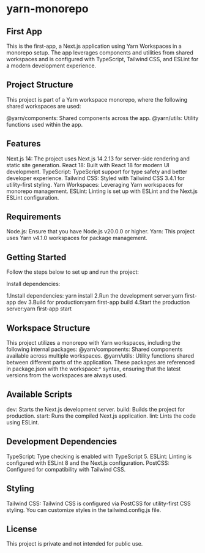# yarn-monorepo

## First App

This is the first-app, a Next.js application using Yarn Workspaces in a monorepo setup. The app leverages components and utilities from shared workspaces and is configured with TypeScript, Tailwind CSS, and ESLint for a modern development experience.

## Project Structure

This project is part of a Yarn workspace monorepo, where the following shared workspaces are used:

@yarn/components: Shared components across the app.
@yarn/utils: Utility functions used within the app.

## Features

Next.js 14: The project uses Next.js 14.2.13 for server-side rendering and static site generation.
React 18: Built with React 18 for modern UI development.
TypeScript: TypeScript support for type safety and better developer experience.
Tailwind CSS: Styled with Tailwind CSS 3.4.1 for utility-first styling.
Yarn Workspaces: Leveraging Yarn workspaces for monorepo management.
ESLint: Linting is set up with ESLint and the Next.js ESLint configuration.

## Requirements

Node.js: Ensure that you have Node.js v20.0.0 or higher.
Yarn: This project uses Yarn v4.1.0 workspaces for package management.

## Getting Started

Follow the steps below to set up and run the project:

Install dependencies:

1.Install dependencies: yarn install
2.Run the development server:yarn first-app dev
3.Build for production:yarn first-app build
4.Start the production server:yarn first-app start

## Workspace Structure

This project utilizes a monorepo with Yarn workspaces, including the following internal packages:
@yarn/components: Shared components available across multiple workspaces.
@yarn/utils: Utility functions shared between different parts of the application.
These packages are referenced in package.json with the workspace:^ syntax, ensuring that the latest versions from the workspaces are always used.

## Available Scripts

dev: Starts the Next.js development server.
build: Builds the project for production.
start: Runs the compiled Next.js application.
lint: Lints the code using ESLint.

## Development Dependencies

TypeScript: Type checking is enabled with TypeScript 5.
ESLint: Linting is configured with ESLint 8 and the Next.js configuration.
PostCSS: Configured for compatibility with Tailwind CSS.

## Styling

Tailwind CSS: Tailwind CSS is configured via PostCSS for utility-first CSS styling. You can customize styles in the tailwind.config.js file.

## License

This project is private and not intended for public use.
